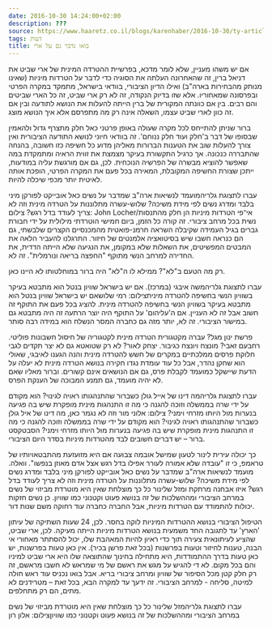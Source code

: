 ```yaml
---
date: 2016-10-30 14:24:00+02:00
description: ???
source: https://www.haaretz.co.il/blogs/karenhaber/2016-10-30/ty-article/0000017f-f8fb-ddde-abff-fcff85a80000
tags: דעות
title: בואו נדבר גם על ארי
---
```


אם יש משהו מעניין, שלא לומר מדכא, בפרשיית ההטרדה המינית של ארי שביט את דניאל ברין, זה שהאחרונה העלתה את הסוגיה כדי לדבר על הטרדות מיניות (שאינו מנותק מהבחירות בארה"ב) ואילו הדיון הציבורי, בוודאי בישראל, מתמקד במקרה הפרטי ובפרסונה שמאחוריו. אלא שזו בדיוק הנקודה, זה לא רק ארי שביט, זה כל הארי שביטים והם רבים. בין אם כוונתה המקורית של ברין הייתה להעלות את הנושא לתודעה ובין אם זה כוון לארי שביט עצמו, השאלה אינה רק מה מתפרסם אלא איך הנושא מוצג.

ברור שניתן להתייחס לכל מקרה שעולה באופן פרטני כאל חלק מתצרף גדול ולהאמין שבסופו של דבר ב'חלק ועוד חלק ננוחם'. זה בוודאי חיוני לנושא התודעה הציבורית ואין צורך להעלות שוב את הטענות הברורות מאליהן מדוע כל חשיפה כזו חשובה, בהנחה שהתבררה כנכונה. אך כרגיל התקשורת בעיקר מצמצת את זווית הראיה ומתמקדת במה שאפשר להוציא מבשרה של הפרשיה הנוכחית. לכן, גם אם מורגשת עליה במודעות, ייתכן שצורת החשיפה המקובלת, המאירה בכל פעם את המקרה הפרטי, הופכת אותה לאיטית יותר מכפי שיכלה להיות.

 עברו לתצוגת גלריהמועמד לנשיאות ארה"ב שמדבר על נשים כאל אובייקט לפורקן מיני בלבד ומדרג נשים לפי מידת משיכה? שלוש-עשרה מתלוננות על הטרדה מינית וזה לא צריך לעודד בדל רגש? צילום: John Locher/אי־פי הטרדות מיניות הן חלק מהתנסות נשית בכל מרחב ציבורי. זה קורה כל הזמן, ביום חמישי הוטרדתי מילולית על ידי חבורת גברים בגיל העמידה שקיבלה השראה חרמנ-פואטית מהמכנסיים הקצרים שלבשתי, גם הם כנראה חשבו שיש בסיטואציה אלמנטים של חיזור. התרגלנו להעביר הלאה את המבטים המפשיטים, את השאלות שלא במקומן, את הנגיעה שלא הייתה הדדית, את החדירה למרחב הנשי מתוקף "החפצה בריאה ונורמלית". זה לא.

רק מה הטעם ב"לא"? ממילא לו ה"לא" היה ברור במוחלטותו לא היינו כאן.

 עברו לתצוגת גלריהמשה איבגי (במרכז). אם יש בישראל שוויון בנטל הוא מתבטא בעיקר בשוויון הנשי בחשיפה להטרדה מיניתצילום: רמי שלושאם יש בישראל שוויון בנטל הוא מתבטא בעיקר בשוויון הנשי בחשיפה להטרדה מינית. להציג בכל פעם את התוקף זה חשוב אבל זה לא העניין. אם ה'עליהום' על התוקף היה יוצר הרתעה זה היה מתבטא גם במישור הציבורי. זה לא, יותר מזה גם כחברה המסר הנשלח הוא במידה רבה סותר.

פרשת ינון מגל? עברה מקטגורית הטרדה מינית לקטגוריה של חיסול חשבונות פוליטי. רחבעם זאבי? מונצח ויונצח כגיבור. יצחק לאור? לא רק שטואטא גם לא יצר תקדים לגבי חלוקת פרסים ממלכתיים במקרים של חשש להטרדה מינית והנה הגענו לאיבגי, שאולי הוא שחקן נהדר, אבל כל עוד עומדת נגדו חקירה בנושא הטרדה מינית לא יעלה על הדעת שיישקל כמועמד לקבלת פרס, גם אם הנושאים אינם קשורים. וברור מאליו שאם לא יהיה מועמד, גם תמנע המבוכה של הענקת הפרס.

 עברו לתצוגת גלריהמה דינו של אייל גולן כשברור שהתנהגותו ראויה לגינוי? הוא מקודם על ידי שרה בממשלה וזוכה להגנה כי מה זו התנהגות מינית מופקרת שיש בה פגיעה בנערות מול היותו מזרחי וימני? צילום: אלוני מור וזה לא נגמר כאן, מה דינו של איל גולן כשברור שהתנהגותו ראויה לגינוי? הוא מקודם על ידי שרה בממשלה וזוכה להגנה כי מה זו התנהגות מינית מופקרת שיש בה פגיעה בנערות מול היותו מזרחי וימני? הסבטקסט ברור – יש דברים חשובים לבד מהטרדות מיניות בסדר היום הציבורי.

כך יכולה עירית לינור לטעון שמישל אובמה צבועה אם היא מזועזעת מהתבטאויותיו של טראמפ, כי זו "עובדה שלא אמורה לעורר אפילו בדל רגש אצל אדם מאוזן בנפשו". וואלה. מועמד לנשיאות ארה"ב שמדבר על נשים כאל אובייקט לפורקן מיני בלבד ומדרג נשים לפי מידת משיכה? שלוש-עשרה מתלוננות על הטרדה מינית וזה לא צריך לעודד בדל רגש? איזו אבחנה מרתקת ומזל שלינור כל כך מוצלחת שאין היא מוטרדת מביזוי של נשים במרחב הציבורי ומההשלכות של זה בנושא פעוט וקטנוני כמו שוויון. כן נשים חזקות יכולות להתמודד עם הטרדות מיניות, אבל החברה כחברה עוד רחוקה משם שנות דור.

הטיפול הציבורי בנושא ההטרדות המיניות לוקה בחסר. לכן, 24 שעות השתיקה של עיתון 'הארץ' עד לתגובה החד משמעית בנושא הטרדות מיניות הייתה מעיקה. לכן, ארי שביט, שהציע לעיתונאית צעירה תוך כדי ראיון להיות המאהבת שלו, יכול להסתתר מאחורי אי הבנה, טענות לחיזור וטעות בפרשנות (בכל זאת פרשן בכיר). אין כאן טעות בפרשנות, יש כאן טעות בדרך ההתמודדות, היא מתחילה בחינוך שהתוצאה שלו היא ארי שביט למיניו והם בכל מקום. לא די להגיש על מגש את ראשם של מי שמראש לא חשבו מראשם, זה רק חלק קטן מכל הסיפור של שוויון ומרחב ציבורי בריא. אבל בואו נכניס עוד ראש חולה למיטה, סליחה - למרחב הציבורי. זה ידעך עד למקרה הבא, בכל זאת – מטרידנים לא מתים, הם רק מתחלפים. 

 עברו לתצוגת גלריהמזל שלינור כל כך מוצלחת שאין היא מוטרדת מביזוי של נשים במרחב הציבורי ומההשלכות של זה בנושא פעוט וקטנוני כמו שוויוןצילום: אלון רון